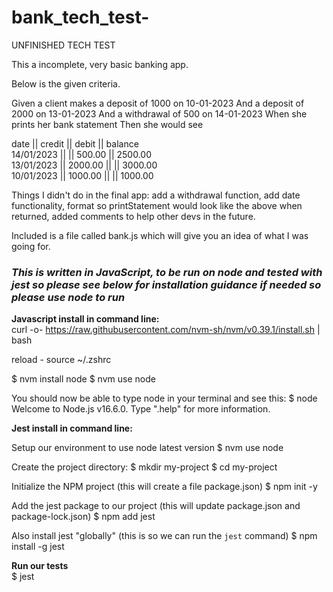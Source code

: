 # bank_tech_test-

UNFINISHED TECH TEST

This a incomplete, very basic banking app. 

Below is the given criteria.

Given a client makes a deposit of 1000 on 10-01-2023
And a deposit of 2000 on 13-01-2023
And a withdrawal of 500 on 14-01-2023
When she prints her bank statement
Then she would see

date || credit || debit || balance <br/>
14/01/2023 || || 500.00 || 2500.00 <br/>
13/01/2023 || 2000.00 || || 3000.00 <br/>
10/01/2023 || 1000.00 || || 1000.00

Things I didn't do in the final app:
add a withdrawal function,
add date functionality,
format so printStatement would look like the above when returned,
added comments to help other devs in the future.

Included is a file called bank.js which will give you an idea of what I was going for.

### _This is written in JavaScript, to be run on node and tested with jest so please see below for installation guidance if needed so please use node to run_

**Javascript install in command line:** <br/>
curl -o- https://raw.githubusercontent.com/nvm-sh/nvm/v0.39.1/install.sh | bash

reload -
source ~/.zshrc

$ nvm install node
$ nvm use node

You should now be able to type node in your terminal and see this:
$ node
Welcome to Node.js v16.6.0.
Type ".help" for more information.
> 

**Jest install in command line:**

Setup our environment to use node latest version
$ nvm use node

Create the project directory:
$ mkdir my-project
$ cd my-project

Initialize the NPM project (this will create a file package.json)
$ npm init -y

 Add the jest package to our project
 (this will update package.json and package-lock.json)
$ npm add jest

Also install jest "globally"
 (this is so we can run the `jest` command)
$ npm install -g jest

**Run our tests** <br/>
$ jest
